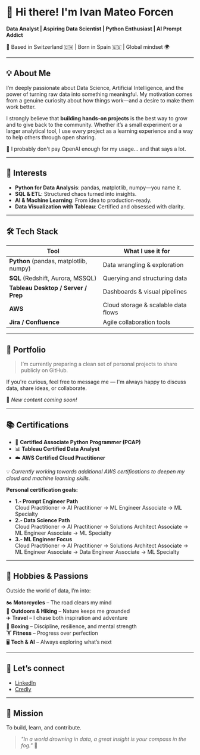 # 👋 Hi there! I'm Ivan Mateo Forcen

**Data Analyst | Aspiring Data Scientist | Python Enthusiast | AI Prompt Addict**

📍 Based in Switzerland 🇨🇭 | Born in Spain 🇪🇸 | Global mindset 🌍

---

## 💡 About Me

I’m deeply passionate about Data Science, Artificial Intelligence, and the power of turning raw data into something meaningful. My motivation comes from a genuine curiosity about how things work—and a desire to make them work better.

I strongly believe that **building hands-on projects** is the best way to grow and to give back to the community. Whether it’s a small experiment or a larger analytical tool, I use every project as a learning experience and a way to help others through open sharing.

💬 I probably don't pay OpenAI enough for my usage... and that says a lot.

---

## 🧠 Interests

- **Python for Data Analysis**: pandas, matplotlib, numpy—you name it.
- **SQL & ETL**: Structured chaos turned into insights.
- **AI & Machine Learning**: From idea to production-ready.
- **Data Visualization with Tableau**: Certified and obsessed with clarity.

---

## 🛠️ Tech Stack

| Tool | What I use it for |
|------|--------------------|
| **Python** (pandas, matplotlib, numpy) | Data wrangling & exploration |
| **SQL** (Redshift, Aurora, MSSQL) | Querying and structuring data |
| **Tableau Desktop / Server / Prep** | Dashboards & visual pipelines |
| **AWS** | Cloud storage & scalable data flows |
| **Jira / Confluence** | Agile collaboration tools |

---

## 📸 Portfolio

> I’m currently preparing a clean set of personal projects to share publicly on GitHub.

If you're curious, feel free to message me — I'm always happy to discuss data, share ideas, or collaborate.

📌 *New content coming soon!*

---

## 📚 Certifications

- 🐍 **Certified Associate Python Programmer (PCAP)**
- 📊 **Tableau Certified Data Analyst**
- ☁️ **AWS Certified Cloud Practitioner**

💡 *Currently working towards additional AWS certifications to deepen my cloud and machine learning skills.*

**Personal certification goals:**

- **1.- Prompt Engineer Path**  
  Cloud Practitioner → AI Practitioner → ML Engineer Associate → ML Specialty  
- **2.- Data Science Path**  
  Cloud Practitioner → AI Practitioner → Solutions Architect Associate → ML Engineer Associate → ML Specialty  
- **3.- ML Engineer Focus**  
  Cloud Practitioner → AI Practitioner → Solutions Architect Associate → ML Engineer Associate → Data Engineer Associate → ML Specialty

---

## 💬 Hobbies & Passions

Outside the world of data, I’m into:

🏍️ **Motorcycles** – The road clears my mind  
🥾 **Outdoors & Hiking** – Nature keeps me grounded  
✈️ **Travel** – I chase both inspiration and adventure  
🥊 **Boxing** – Discipline, resilience, and mental strength  
🏋️ **Fitness** – Progress over perfection  
🖥️ **Tech & AI** – Always exploring what’s next

---

## 🔗 Let’s connect

- [LinkedIn](https://www.linkedin.com/in/ivanmatfor-datascientist)
- [Credly](https://www.credly.com/users/ivan-mateo-forcen)

---

## 🎯 Mission

To build, learn, and contribute.

> _"In a world drowning in data, a great insight is your compass in the fog."_ 🚀

